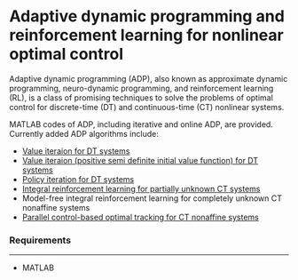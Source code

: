 # Adaptive dynamic programming and reinforcement learning for nonlinear optimal control
Adaptive dynamic programming (ADP), also known as approximate dynamic programming, neuro-dynamic programming, and reinforcement learning (RL), is a class of promising techniques to solve the problems of optimal control for discrete-time (DT) and continuous-time (CT) nonlinear systems.

 MATLAB codes of ADP, including iterative and online ADP, are provided. Currently added ADP algorithms include:
 - [Value iteraion for DT systems](https://ieeexplore.ieee.org/abstract/document/4554208)
 - [Value iteraion (positive semi definite initial value function) for DT systems](https://ieeexplore.ieee.org/abstract/document/7314890)
 - [Policy iteration for DT systems](https://ieeexplore.ieee.org/abstract/document/6609085)
 - [Integral reinforcement learning for partially unknown CT systems](https://www.sciencedirect.com/science/article/abs/pii/S0893608009000446)
 - Model-free integral reinforcement learning for completely unknown CT nonaffine systems
 - [Parallel control-based optimal tracking for CT nonaffine systems](https://www.ieee-jas.net/en/article/doi/10.1109/JAS.2020.1003426)

### Requirements
********
- MATLAB
